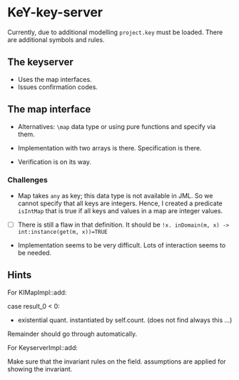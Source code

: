 # KeY-key-server

Currently, due to additional modelling `project.key` must be loaded.
There are additional symbols and rules.

## The keyserver

* Uses the map interfaces.
* Issues confirmation codes.

## The map interface

* Alternatives: `\map` data type or using pure functions and specify
  via them.
  
* Implementation with two arrays is there. Specification is there.

* Verification is on its way.

### Challenges

* Map takes `any` as key; this data type is not available in JML. So
  we cannot specify that all keys are integers.  Hence, I created a
  predicate `isIntMap` that is true if all keys and values in a map
  are integer values.
  
* [ ] There is still a flaw in that definition. It should be
      `!x. inDomain(m, x) -> int:instance(get(m, x))=TRUE`

* Implementation seems to be very difficult. Lots of interaction seems
  to be needed.


## Hints

For KIMapImpl::add:

case result_0 < 0:
* existential quant. instantiated by self.count. (does not find always this ...)

Remainder should go through automatically.

For KeyserverImpl::add:

Make sure that the invariant rules on the field.<inv> assumptions are
applied for showing the invariant.
